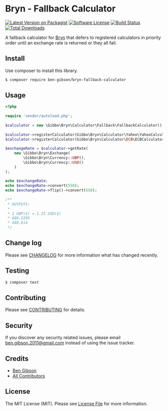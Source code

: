 # Bryn - Fallback Calculator

[![Latest Version on Packagist][ico-version]][link-packagist]
[![Software License][ico-license]](LICENSE.md)
[![Build Status](https://travis-ci.org/ben-gibson/bryn-fallback-calculator.svg?branch=master)](https://travis-ci.org/ben-gibson/bryn-fallback-calculator)
[![Total Downloads][ico-downloads]][link-downloads]

A fallback calculator for [Bryn](https://github.com/ben-gibson/bryn) that defers to registered calculators in priority order
until an exchange rate is returned or they all fail.

## Install

Use composer to install this library.

``` bash
$ composer require ben-gibson/bryn-fallback-calculator
```

## Usage

``` php
<?php
    
require 'vendor/autoload.php';
    
$calculator = new \Gibbo\Bryn\Calculator\Fallback\FallbackCalculator();
    
$calculator->registerCalculator(Gibbo\Bryn\Calculator\Yahoo\YahooCalculator::default());
$calculator->registerCalculator(Gibbo\Bryn\Calculator\ECB\ECBCalculator::default());
    
$exchangeRate = $calculator->getRate(
    new \Gibbo\Bryn\Exchange(
        \Gibbo\Bryn\Currency::GBP(),
        \Gibbo\Bryn\Currency::USD()
    )
);
    
echo $exchangeRate;
echo $exchangeRate->convert(550);
echo $exchangeRate->flip()->convert(550);
    
/**
 * OUTPUTS:
 *
 * 1 GBP(£) = 1.25 USD($)
 * 686.2295
 * 440.814
 */
```

## Change log

Please see [CHANGELOG](CHANGELOG.md) for more information what has changed recently.

## Testing

``` bash
$ composer test
```

## Contributing

Please see [CONTRIBUTING](CONTRIBUTING.md) for details.

## Security

If you discover any security related issues, please email ben.gibson.2011@gmail.com instead of using the issue tracker.

## Credits

- [Ben Gibson][link-author]
- [All Contributors][link-contributors]

## License

The MIT License (MIT). Please see [License File](LICENSE.md) for more information.

[ico-version]: https://img.shields.io/packagist/v/ben-gibson/bryn-fallback-calculator.svg?style=flat-square
[ico-downloads]: https://img.shields.io/packagist/dt/ben-gibson/bryn-fallback-calculator.svg?style=flat-square
[link-packagist]: https://packagist.org/packages/ben-gibson/bryn-fallback-calculator
[link-downloads]: https://packagist.org/packages/ben-gibson/bryn-fallback-calculator
[ico-license]: https://img.shields.io/badge/license-MIT-blue.svg?style=flat-square
[link-author]: https://github.com/ben-gibson
[link-contributors]: ../../contributors
